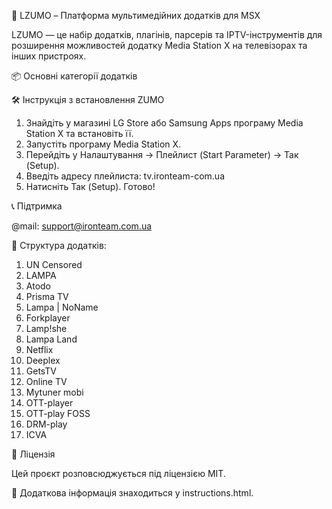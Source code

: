 🌟 LZUMO – Платформа мультимедійних додатків для MSX

LZUMO — це набір додатків, плагінів, парсерів та IPTV-інструментів для розширення можливостей додатку Media Station X на телевізорах та інших пристроях.


📦 Основні категорії додатків


🛠️ Інструкція з встановлення ZUMO

1. Знайдіть у магазині LG Store або Samsung Apps програму Media Station X та встановіть її.
2. Запустіть програму Media Station X.
3. Перейдіть у Налаштування → Плейлист (Start Parameter) → Так (Setup).
4. Введіть адресу плейлиста: tv.ironteam-com.ua
5. Натисніть Так (Setup). Готово!

📞 Підтримка

@mail: support@ironteam.com.ua

📂 Структура додатків:

1. UN Censored
2. LAMPA
3. Atodo
4. Prisma TV
5. Lampa | NoName
6. Forkplayer
7. Lamp!she
8. Lampa Land
9. Netflix
10. Deeplex
11. GetsTV
12. Online TV
13. Mytuner mobi
14. OTT-player
15. OTT-play FOSS
16. DRM-play
17. ICVA

📄 Ліцензія

Цей проєкт розповсюджується під ліцензією MIT.

📃 Додаткова інформація знаходиться у instructions.html.

